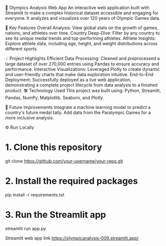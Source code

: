 🏅 Olympics Analysis Web App
An interactive web application built with Streamlit to make a complex historical dataset accessible and engaging for everyone. It analyzes and visualizes over 120 years of Olympic Games data.

🚀 Key Features
Overall Analysis: View global stats on the growth of games, nations, and athletes over time.
Country Deep-Dive: Filter by any country to see its unique medal trends and top-performing athletes.
Athlete Insights: Explore athlete data, including age, height, and weight distributions across different sports.

💡 Project Highlights
Efficient Data Processing: Cleaned and preprocessed a large dataset of over 270,000 entries using Pandas to ensure accuracy and performance.
Interactive Visualizations: Leveraged Plotly to create dynamic and user-friendly charts that make data exploration intuitive.
End-to-End Deployment: Successfully deployed as a live web application, demonstrating a complete project lifecycle from data analysis to a finished product.
🛠️ Technology Used
This project was built using: Python, Streamlit, Pandas, NumPy, Matplotlib, Seaborn, and Plotly.

🔮 Future Improvements
Integrate a machine learning model to predict a country's future medal tally.
Add data from the Paralympic Games for a more inclusive analysis.

⚙️ Run Locally
# 1. Clone this repository
git clone https://github.com/your-username/your-repo.git

# 2. Install the required packages
pip install -r requirements.txt

# 3. Run the Streamlit app
streamlit run app.py

Streamlit web app link
https://olympicanalysis-009.streamlit.app/
